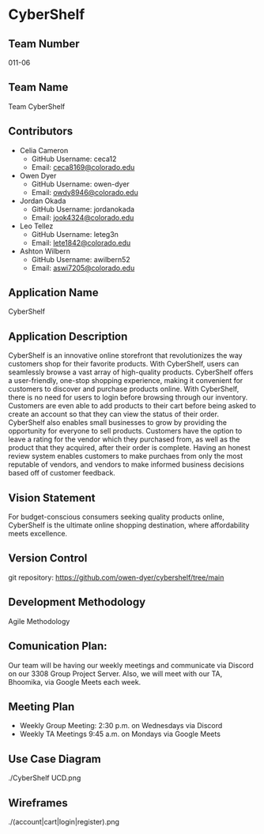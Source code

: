 # CyberShelf

## Team Number
011-06

## Team Name
Team CyberShelf

## Contributors
- Celia Cameron
    - GitHub Username: ceca12
    - Email: ceca8169@colorado.edu
- Owen Dyer
    - GitHub Username: owen-dyer
    - Email: owdy8946@colorado.edu
- Jordan Okada
    - GitHub Username: jordanokada
    - Email: jook4324@colorado.edu
- Leo Tellez
    - GitHub Username: leteg3n
    - Email: lete1842@colorado.edu
- Ashton Wilbern
    - GitHub Username: awilbern52
    - Email: aswi7205@colorado.edu

## Application Name
CyberShelf

## Application Description
CyberShelf is an innovative online storefront that revolutionizes the way customers shop for their favorite products. With CyberShelf, users can seamlessly browse a vast array of high-quality products. CyberShelf offers a user-friendly, one-stop shopping experience, making it convenient for customers to discover and purchase products online.
With CyberShelf, there is no need for users to login before browsing through our inventory. Customers are even able to add products to their cart before being asked to create an account so that they can view the status of their order.
CyberShelf also enables small businesses to grow by providing the opportunity for everyone to sell products. Customers have the option to leave a rating for the vendor which they purchased from, as well as the product that they acquired, after their order is complete. Having an honest review system enables customers to make purchaes from only the most reputable of vendors, and vendors to make informed business decisions based off of customer feedback.

## Vision Statement
For budget-conscious consumers seeking quality products online, CyberShelf is the ultimate online shopping destination, where affordability meets excellence.

## Version Control
git repository: https://github.com/owen-dyer/cybershelf/tree/main

## Development Methodology
Agile Methodology

## Comunication Plan: 
Our team will be having our weekly meetings and communicate via Discord on our 3308 Group Project Server. Also, we will meet with our TA, Bhoomika, via Google Meets each week.

## Meeting Plan
- Weekly Group Meeting: 2:30 p.m. on Wednesdays via Discord
- Weekly TA Meetings 9:45 a.m. on Mondays via Google Meets

## Use Case Diagram
./CyberShelf UCD.png

## Wireframes
./(account|cart|login|register).png
